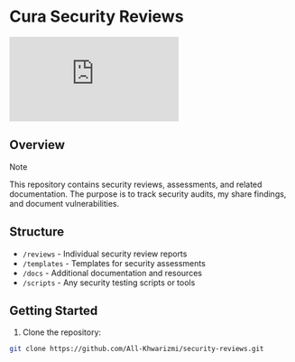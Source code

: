 # Cura Security Reviews

![logo.pdf](https://github.com/All-Khwarizmi/security-reviews/assets/logo.pdf)

## Overview

> [!NOTE]
> This repository contains security reviews, assessments, and related documentation. The purpose is to track security audits, my share findings, and document vulnerabilities.

## Structure

- `/reviews` - Individual security review reports
- `/templates` - Templates for security assessments
- `/docs` - Additional documentation and resources
- `/scripts` - Any security testing scripts or tools

## Getting Started

1. Clone the repository:

```bash
git clone https://github.com/All-Khwarizmi/security-reviews.git
```
